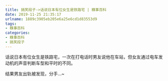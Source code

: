```yaml
---
title: 搞笑段子->话说日本有位女生是铁路宅 | 糗事百科
date: 2019-11-25 21:35:17
urlname: 1889c3905eb205e6a25e6cd1d83553d9
tags: 
- 糗事百科
categories:
- 糗事百科
- 搞笑段子
---
```

话说日本有位女生是铁路宅，一次在打电话时男友说他在车站，但女友通过电车发动机的声音判断车型和平时的不同。

结果男友出轨被发现，分手…~


